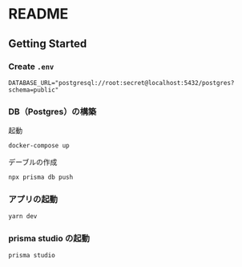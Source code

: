 # README

## Getting Started

### Create `.env`

```
DATABASE_URL="postgresql://root:secret@localhost:5432/postgres?schema=public"
```

### DB（Postgres）の構築

起動

```sh
docker-compose up
```

デーブルの作成

```sh
npx prisma db push
```

### アプリの起動

```sh
yarn dev
```

### prisma studio の起動

```sh
prisma studio
```
